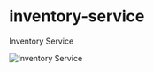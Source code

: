 # inventory-service
Inventory Service

![Inventory Service](https://github.com/tayfunsercansahin/inventory-service/assets/82944149/08fde453-2e99-4db9-a786-1703e59d07f8)
